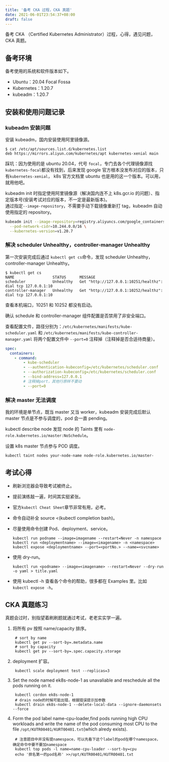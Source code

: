 ```yaml
---
title: '备考 CKA 过程，CKA 真题'
date: 2021-06-01T23:54:37+08:00
draft: false
---
```


备考 CKA （Certified Kubernetes Administrator）过程，心得，遇见问题，CKA 真题。

## 备考环境

备考使用的系统和软件版本如下。

- Ubuntu：20.04 Focal Fossa
- Kubernetes：1.20.7
- kubeadm：1.20.7

## 安装和使用问题记录

### kubeadm 安装问题

安装 kubeadm，国内安装使用阿里镜像源。

```console
$ cat /etc/apt/sources.list.d/kubernetes.list
deb https://mirrors.aliyun.com/kubernetes/apt kubernetes-xenial main
```

踩坑：因为使用的是 ubuntu 20.04，代号 `focal`，专门去各个代理镜像源找`kubernetes-focal`都没有找到，后来发现 google 官方根本没发布对应的版本，只有`kubernetes-xenial`， k8s 官方文档里 ubuntu 也是用的这一个版本。可以用，就用他吧。

kubeadm init 时指定使用阿里镜像源（解决国内连不上 k8s.gcr.io 的问题）、指定版本号(安装考试对应的版本，不一定是最新版本)。  
通过指定`--image-repository`，不需要手动下载镜像重新打 tag，kubeadm 自动使用指定的 repository。

```sh
kubeadm init --image-repository=registry.aliyuncs.com/google_containers \
  --pod-network-cidr=10.244.0.0/16 \
  --kubernetes-version=v1.20.7
```

### 解决 scheduler Unhealthy，controller-manager Unhealthy

第一次安装完成后通过 `kubectl get cs`命令，发现 scheduler Unhealthy，controller-manager Unhealthy。

```console
$ kubectl get cs
NAME                 STATUS      MESSAGE
scheduler            Unhealthy   Get "http://127.0.0.1:10251/healthz": dial tcp 127.0.0.1:10
controller-manager   Unhealthy   Get "http://127.0.0.1:10252/healthz": dial tcp 127.0.0.1:10
```

查看本机端口，10251 和 10252 都没有启动。

确认 schedule 和 controller-manager 组件配置是否禁用了非安全端口。

查看配置文件，路径分别为：`/etc/kubernetes/manifests/kube-scheduler.yaml` 和 `/etc/kubernetes/manifests/kube-controller-manager.yaml`
将两个配置文件中 `--port=0` 注释掉（注释掉是否合适待商量）。

```yaml
spec:
  containers:
    - command:
        - kube-scheduler
        - --authentication-kubeconfig=/etc/kubernetes/scheduler.conf
        - --authorization-kubeconfig=/etc/kubernetes/scheduler.conf
        - --bind-address=127.0.0.1
        # 注释掉port，其他行原样不要动
        - --port=0
```

### 解决 master 无法调度

我的环境是单节点，既当 master 又当 worker，kubeadm 安装完成后默认 master 节点是不参与调度的，pod 会一直 pending。

kubectl describe node 发现 node 的 Taints 里有 `node-role.kubernetes.io/master:NoSchedule`。

设置 k8s master 节点参与 POD 调度。

```sh
kubectl taint nodes your-node-name node-role.kubernetes.io/master-
```

## 考试心得

- 刷新浏览器会导致考试被终止。
- 提前演练敲一遍，时间其实挺紧张。
- 官方`kubectl Cheat Sheet`章节非常有用，必考。
- 命令自动补全 source <(kubectl completion bash)。
- 尽量使用命令创建 Pod、deployment、service。

  ```console
  kubectl run podname --image=imagename --restart=Never -n namespace
  kubectl run <deploymentname> --image=<imagename> -n <namespace>
  kubectl expose <deploymentname> --port=<portNo.> --name=<svcname>
  ```

- 使用 dry-run。

  ```console
  kubectl run <podname> --image=<imagename> --restart=Never --dry-run -o yaml > title.yaml
  ```

- 使用 kubectl -h 查看各个命令的帮助，很多都在 Examples 里。比如 `kubectl expose -h`。

## CKA 真题练习

真题会过时，别指望着刷刷题就通过考试，老老实实学一遍。

1. 将所有 pv 按照 name/capacity 排序。

   ```console
    # sort by name
    kubectl get pv --sort-by=.metadata.name
    # sort by capacity
    kubectl get pv --sort-by=.spec.capacity.storage
   ```

2. deployment 扩容。

   ```console
    kubectl scale deployment test --replicas=3
   ```

3. Set the node named ek8s-node-1 as unavaliable and reschedule all the pods running on it.

   ```console
    kubectl cordon ek8s-node-1
    # drain node的时候可能出错，根据错误提示加参数
    kubectl drain ek8s-node-1 --delete-local-data --ignore-daemonsets --force
   ```

4. Form the pod label name-cpu-loader,find pods running high CPU workloads and write the name of the pod consuming most CPU to the file `/opt/KUTR00401/KURT00401.txt`(which alredy exists).

   ```console
    # 注意题目中并没有提namespace，可以先看下这个label的pod在哪个namespace，确定命令中要不要加namespace
    kubectl top pods -l name=name-cpu-loader --sort-by=cpu
    echo '排名第一的pod名称' >>/opt/KUTR00401/KUTR00401.txt
   ```

